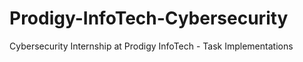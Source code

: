 # Prodigy-InfoTech-Cybersecurity
Cybersecurity Internship at Prodigy InfoTech - Task Implementations

